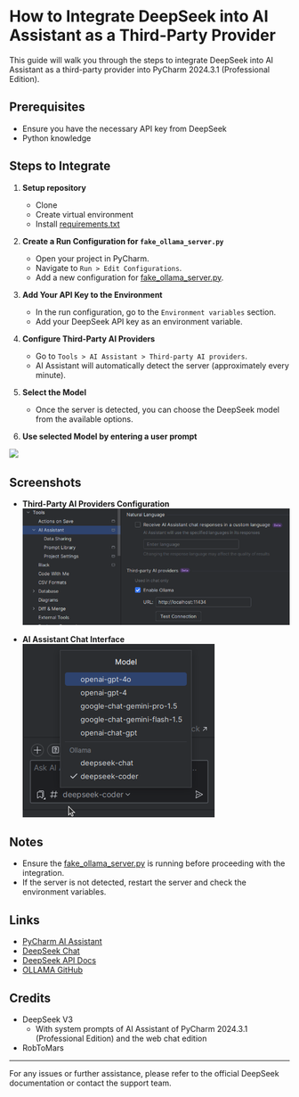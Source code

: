 # How to Integrate DeepSeek into AI Assistant as a Third-Party Provider

This guide will walk you through the steps to integrate DeepSeek into AI Assistant as a third-party provider into PyCharm 2024.3.1 (Professional Edition).

## Prerequisites
- Ensure you have the necessary API key from DeepSeek
- Python knowledge

## Steps to Integrate
1. **Setup repository**
    - Clone
    - Create virtual environment
    - Install [requirements.txt](requirements.txt)
2. **Create a Run Configuration for `fake_ollama_server.py`**
    - Open your project in PyCharm.
    - Navigate to `Run > Edit Configurations`.
    - Add a new configuration for [fake_ollama_server.py](fake_ollama_server.py).

3. **Add Your API Key to the Environment**
    - In the run configuration, go to the `Environment variables` section.
    - Add your DeepSeek API key as an environment variable.

4. **Configure Third-Party AI Providers**
    - Go to `Tools > AI Assistant > Third-party AI providers`.
    - AI Assistant will automatically detect the server (approximately every minute).

5. **Select the Model**
    - Once the server is detected, you can choose the DeepSeek model from the available options.

5. **Use selected Model by entering a user prompt**

![](resources/HowTo.gif)

## Screenshots

- **Third-Party AI Providers Configuration**  
  ![](resources/Tools-AI_Assistant_Third-party_AI_providers.png)

- **AI Assistant Chat Interface**  
  ![](resources/AI_Assistant_Chat.png)

## Notes
- Ensure the [fake_ollama_server.py](fake_ollama_server.py) is running before proceeding with the integration.
- If the server is not detected, restart the server and check the environment variables.

## Links
- [PyCharm AI Assistant](https://www.jetbrains.com/help/pycharm/ai-assistant.html)
- [DeepSeek Chat](https://chat.deepseek.com/)
- [DeepSeek API Docs](https://api-docs.deepseek.com/)
- [OLLAMA GitHub](https://github.com/ollama/ollama)

## Credits
- DeepSeek V3
  - With system prompts of AI Assistant of PyCharm 2024.3.1 (Professional Edition) and the web chat edition
- RobToMars

---

For any issues or further assistance, please refer to the official DeepSeek documentation or contact the support team.
